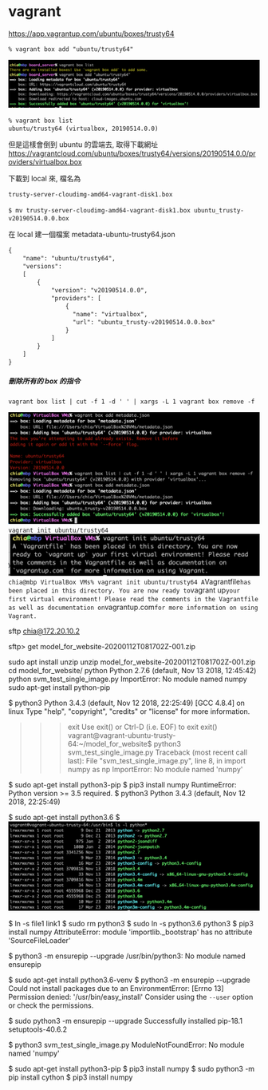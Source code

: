 # vagrant

https://app.vagrantup.com/ubuntu/boxes/trusty64

    % vagrant box add "ubuntu/trusty64"

![image](https://github.com/Charles-Hsu/vagrant/blob/master/vagrant_add_box.png)

    % vagrant box list
    ubuntu/trusty64 (virtualbox, 20190514.0.0)

但是這樣會倒到 ubuntu 的雲端去, 取得下載網址
https://vagrantcloud.com/ubuntu/boxes/trusty64/versions/20190514.0.0/providers/virtualbox.box

下載到 local 來, 檔名為

    trusty-server-cloudimg-amd64-vagrant-disk1.box
    
    $ mv trusty-server-cloudimg-amd64-vagrant-disk1.box ubuntu_trusty-v20190514.0.0.box
    
在 local 建一個檔案 metadata-ubuntu-trusty64.json

    {
        "name": "ubuntu/trusty64",
        "versions": 
        [
            {
                "version": "v20190514.0.0",
                "providers": [
                    {
                      "name": "virtualbox",
                      "url": "ubuntu_trusty-v20190514.0.0.box"
                    }
                ]
            }
        ]
    }

##### 刪除所有的 box 的指令
    vagrant box list | cut -f 1 -d ' ' | xargs -L 1 vagrant box remove -f

![image](https://github.com/Charles-Hsu/vagrant/blob/master/add_local_vagrant_box.png)
`
vagrant init ubuntu/trusty64
`
![image](https://github.com/Charles-Hsu/vagrant/blob/master/vagrant_init.png)
`
chia@mbp VirtualBox VMs% vagrant init ubuntu/trusty64
A `Vagrantfile` has been placed in this directory. You are now
ready to `vagrant up` your first virtual environment! Please read
the comments in the Vagrantfile as well as documentation on
`vagrantup.com` for more information on using Vagrant.
`

sftp chia@172.20.10.2

sftp> get model_for_website-20200112T081702Z-001.zip

sudo apt install unzip
unzip model_for_website-20200112T081702Z-001.zip
cd model_for_website/
python
Python 2.7.6 (default, Nov 13 2018, 12:45:42)
python svm_test_single_image.py
ImportError: No module named numpy
sudo apt-get install python-pip

$ python3
Python 3.4.3 (default, Nov 12 2018, 22:25:49)
[GCC 4.8.4] on linux
Type "help", "copyright", "credits" or "license" for more information.
>>> exit
Use exit() or Ctrl-D (i.e. EOF) to exit
>>> exit()
vagrant@vagrant-ubuntu-trusty-64:~/model_for_website$ python3 svm_test_single_image.py
Traceback (most recent call last):
  File "svm_test_single_image.py", line 8, in <module>
    import numpy as np
ImportError: No module named 'numpy'

$ sudo apt-get install python3-pip
$ pip3 install numpy
RuntimeError: Python version >= 3.5 required.
$ python3
Python 3.4.3 (default, Nov 12 2018, 22:25:49)

$ sudo apt-get install python3.6
$ 
![image](https://github.com/Charles-Hsu/vagrant/blob/master/pythonx.png)

$ ln -s file1 link1
$ sudo rm python3
$ sudo ln -s python3.6 python3
$ pip3 install numpy
AttributeError: module 'importlib._bootstrap' has no attribute 'SourceFileLoader'

$ python3 -m ensurepip --upgrade
/usr/bin/python3: No module named ensurepip

$ sudo apt-get install python3.6-venv
$ python3 -m ensurepip --upgrade
Could not install packages due to an EnvironmentError: [Errno 13] Permission denied: '/usr/bin/easy_install'
Consider using the `--user` option or check the permissions.

$ sudo python3 -m ensurepip --upgrade
Successfully installed pip-18.1 setuptools-40.6.2

$ python3 svm_test_single_image.py
ModuleNotFoundError: No module named 'numpy'

$ sudo apt-get install python3-pip
$ pip3 install numpy
$ sudo python3 -m pip install cython
$ pip3 install numpy





